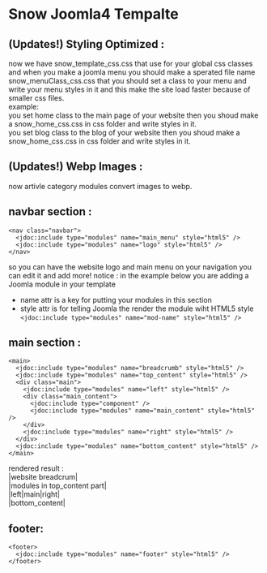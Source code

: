 # Snow Joomla4 Tempalte
## (Updates!) Styling Optimized :
now we have snow_template_css.css that use for your global css classes and when you make a joomla menu you should make a sperated file name snow_menuClass_css.css that you should set a class to your menu and write your menu styles in it and this make the site load faster because of smaller css files.<br>
example:<br>
you set home class to the main page of your website then you shoud make a snow_home_css.css in css folder and write styles in it.<br>
you set blog class to the blog of your website then you shoud make a snow_home_css.css in css folder and write styles in it.<br>
## (Updates!) Webp Images :
now artivle category modules convert images to webp.
## navbar section :
```
<nav class="navbar">
  <jdoc:include type="modules" name="main_menu" style="html5" />
  <jdoc:include type="modules" name="logo" style="html5" />
</nav>
```
so you can have the website logo and main menu on your navigation you can edit it and add more!
notice : 
in the example below you are adding a Joomla module in your template
- name attr is a key for putting your modules in this section
- style attr is for telling Joomla the render the module wiht HTML5 style
<br>`<jdoc:include type="modules" name="mod-name" style="html5" />`

## main section : 
```
<main>
  <jdoc:include type="modules" name="breadcrumb" style="html5" />
  <jdoc:include type="modules" name="top_content" style="html5" />
  <div class="main">
    <jdoc:include type="modules" name="left" style="html5" />
    <div class="main_content">
      <jdoc:include type="component" />
      <jdoc:include type="modules" name="main_content" style="html5" />
    </div>
    <jdoc:include type="modules" name="right" style="html5" />
  </div>
  <jdoc:include type="modules" name="bottom_content" style="html5" />
</main>
```
rendered result :
<br>|website breadcrum|
<br>|modules in top_content part|
<br>|left|main|right|
<br>|bottom_content|
## footer:
```
<footer>
  <jdoc:include type="modules" name="footer" style="html5" />
</footer>
````
